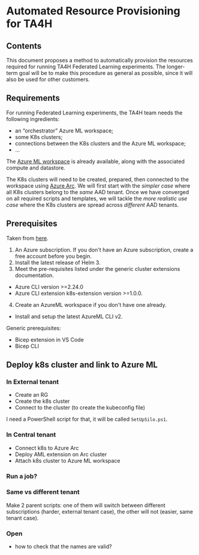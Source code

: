 # Automated Resource Provisioning for TA4H

## Contents

This document proposes a method to automatically provision the resources required for running TA4H Federated Learning experiments. The longer-term goal will be to make this procedure as general as possible, since it will also be used for other customers. 

## Requirements

For running Federated Learning experiments, the TA4H team needs the following ingredients:
- an “orchestrator” Azure ML workspace;
- some K8s clusters;
- connections between the K8s clusters and the Azure ML workspace;
- <other stuff related to data store to be added later>...

The [Azure ML workspace](https://ml.azure.com/?wsid=%2Fsubscriptions%2F48bbc269-ce89-4f6f-9a12-c6f91fcb772d%2Fresourcegroups%2Faml1p-rg%2Fworkspaces%2Faml1p-ml-wus2&tid=72f988bf-86f1-41af-91ab-2d7cd011db47&reloadCount=1) is already available, along with the associated compute and datastore. 

The K8s clusters will need to be created, prepared, then connected to the workspace using [Azure Arc](https://azure.microsoft.com/en-us/services/azure-arc/). We will first start with the _simpler case_ where all K8s clusters belong to the _same_ AAD tenant. Once we have converged on all required scripts and templates, we will tackle the _more realistic use case_ where the K8s clusters are spread across _different_ AAD tenants.  

## Prerequisites

Taken from [here](https://github.com/Azure/AML-Kubernetes#prerequisites).

1. An Azure subscription. If you don't have an Azure subscription, create a free account before you begin.
2. Install the latest release of Helm 3.
3. Meet the pre-requisites listed under the generic cluster extensions documentation.
  - Azure CLI version >=2.24.0
  - Azure CLI extension k8s-extension version >=1.0.0.
4. Create an AzureML workspace if you don't have one already.
  - Install and setup the latest AzureML CLI v2.


Generic prerequisites:
- Bicep extension in VS Code
- Bicep CLI

## Deploy k8s cluster and link to Azure ML

### In External tenant

- Create an RG
- Create the k8s cluster
- Connect to the cluster (to create the kubeconfig file)

I need a PowerShell script for that, it will be called `SetUpSilo.ps1`.

### In Central tenant

- Connect k8s to Azure Arc 
- Deploy AML extension on Arc cluster
- Attach k8s cluster to Azure ML workspace

### Run a job?

### Same vs different tenant
Make 2 parent scripts: one of them will switch between different subscriptions (harder, external tenant case), the other will not (easier, same tenant case).

### Open
- how to check that the names are valid?

